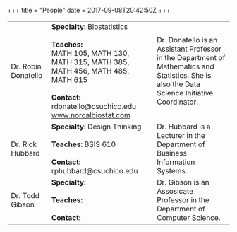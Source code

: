 +++
title = "People"
date = 2017-09-08T20:42:50Z
+++




<table>
<tbody>

<tr>
<td>Dr. Robin Donatello<img src="img/people/robin.jpg" alt="" /></td>
<td><strong>Specialty: </strong> Biostatistics <br> <br>
    <strong>Teaches: </strong><br>
        MATH 105, MATH 130, MATH 315, MATH 385, MATH 456, MATH 485, MATH 615 <br> <br>
    <strong>Contact: </strong> rdonatello@csuchico.edu <br>
    <a href="www.norcalbiostat.com">www.norcalbiostat.com</a> <br> </td>
<td>Dr. Donatello is an Assistant Professor in the Department of Mathematics and Statistics. She is also the Data Science Initiative Coordinator.</td>
</tr>

<tr>
<td>Dr. Rick Hubbard<img src="images/rick.jpg" alt="" /></td>
<td><strong>Specialty: </strong> Design Thinking <br> <br>
    <strong>Teaches: </strong>BSIS 610  <br><br>
    <strong>Contact: </strong> rphubbard@csuchico.edu <br> 
    </td>
<td> Dr. Hubbard is a Lecturer in the Department of Business Information Systems. 
</td>
</tr>

<tr>
<td>Dr. Todd Gibson<img src="images/todd.jpg" alt="" /></td>
<td><strong>Specialty: </strong> <br> <br>
    <strong>Teaches: </strong> <br> <br>
    <strong>Contact: </strong> 
</td>
<td> Dr. Gibson is an Assosicate Professor in the Department of Computer Science. 
</td>
</tr>

</tbody>
</table>

